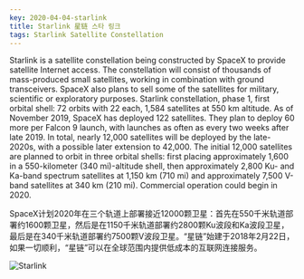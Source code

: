 ```yaml
---
key: 2020-04-04-starlink
title: Starlink 星链 스타 링크
tags: Starlink Satellite Constellation
---
```


Starlink is a satellite constellation being constructed by SpaceX to provide satellite Internet access. The constellation will consist of thousands of mass-produced small satellites, working in combination with ground transceivers. SpaceX also plans to sell some of the satellites for military, scientific or exploratory purposes. Starlink constellation, phase 1, first orbital shell: 72 orbits with 22 each, 1,584 satellites at 550 km altitude. As of November 2019, SpaceX has deployed 122 satellites. They plan to deploy 60 more per Falcon 9 launch, with launches as often as every two weeks after late 2019. In total, nearly 12,000 satellites will be deployed by the late-2020s, with a possible later extension to 42,000. The initial 12,000 satellites are planned to orbit in three orbital shells: first placing approximately 1,600 in a 550-kilometer (340 mi)-altitude shell, then approximately 2,800 Ku- and Ka-band spectrum satellites at 1,150 km (710 mi) and approximately 7,500 V-band satellites at 340 km (210 mi). Commercial operation could begin in 2020.

SpaceX计划2020年在三个轨道上部署接近12000颗卫星：首先在550千米轨道部署约1600颗卫星，然后是在1150千米轨道部署约2800颗Ku波段和Ka波段卫星，最后是在340千米轨道部署约7500颗V波段卫星。“星链”始建于2018年2月22日，如果一切顺利，“星链”可以在全球范围内提供低成本的互联网连接服务。

![Starlink](https://tenetai.com/starlink.jpg)

<!--more-->
